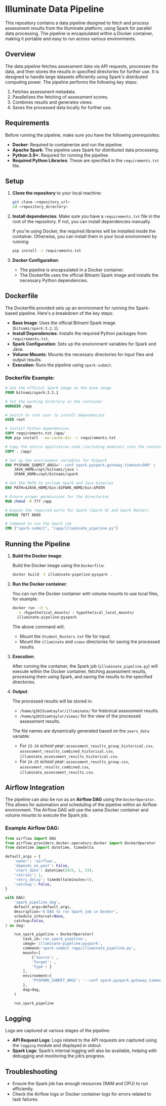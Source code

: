 # Illuminate Data Pipeline

This repository contains a data pipeline designed to fetch and process assessment results from the Illuminate platform, using Spark for parallel data processing. The pipeline is encapsulated within a Docker container, making it portable and easy to run across various environments.

## Overview

The data pipeline fetches assessment data via API requests, processes the data, and then stores the results in specified directories for further use. It is designed to handle large datasets efficiently using Spark's distributed computing power. The pipeline performs the following key steps:

1. Fetches assessment metadata.
2. Parallelizes the fetching of assessment scores.
3. Combines results and generates views.
4. Saves the processed data locally for further use.

## Requirements

Before running the pipeline, make sure you have the following prerequisites:

- **Docker**: Required to containerize and run the pipeline.
- **Apache Spark**: The pipeline uses Spark for distributed data processing.
- **Python 3.9+**: Required for running the pipeline.
- **Required Python Libraries**: These are specified in the `requirements.txt` file.

## Setup

1. **Clone the repository** to your local machine:

    ```bash
    git clone <repository_url>
    cd <repository_directory>
    ```

2. **Install dependencies**:
    Make sure you have a `requirements.txt` file in the root of the repository. If not, you can install dependencies manually.

    If you're using Docker, the required libraries will be installed inside the container. Otherwise, you can install them in your local environment by running:

    ```bash
    pip install -r requirements.txt
    ```

3. **Docker Configuration**:

    - The pipeline is encapsulated in a Docker container.
    - The Dockerfile uses the official Bitnami Spark image and installs the necessary Python dependencies.

## Dockerfile

The Dockerfile provided sets up an environment for running the Spark-based pipeline. Here's a breakdown of the key steps:

- **Base Image**: Uses the official Bitnami Spark image (`bitnami/spark:3.2.1`).
- **Install Dependencies**: Installs the required Python packages from `requirements.txt`.
- **Spark Configuration**: Sets up the environment variables for Spark and Java.
- **Volume Mounts**: Mounts the necessary directories for input files and output results.
- **Execution**: Runs the pipeline using `spark-submit`.

### Dockerfile Example:

```dockerfile
# Use the official Spark image as the base image
FROM bitnami/spark:3.2.1

# Set the working directory in the container
WORKDIR /app

# Switch to root user to install dependencies
USER root

# Install Python dependencies
COPY requirements.txt /app/
RUN pip install --no-cache-dir -r requirements.txt

# Copy the entire application code (including modules) into the container
COPY . /app/

# Set up the environment variables for PySpark
ENV PYSPARK_SUBMIT_ARGS="--conf spark.pyspark.gateway.timeout=300" \
    JAVA_HOME=/opt/bitnami/java \
    SPARK_HOME=/opt/bitnami/spark

# Set the PATH to include Spark and Java binaries
ENV PATH=$JAVA_HOME/bin:$SPARK_HOME/bin:$PATH

# Ensure proper permissions for the directories
RUN chmod -R 777 /app

# Expose the required ports for Spark (Spark UI and Spark Master)
EXPOSE 7077 8080

# Command to run the Spark job
CMD ["spark-submit", "/app/illuminate_pipeline.py"]
```

## Running the Pipeline

1. **Build the Docker image**:
   
   Build the Docker image using the `Dockerfile`:

   ```bash
   docker build -t illuminate-pipeline:pyspark .
   ```

2. **Run the Docker container**:
   
   You can run the Docker container with volume mounts to use local files, for example:

   ```bash
   docker run -it \
     -v /hypothetical_mounts/ : hypothetical_local_mounts/
     illuminate-pipeline:pyspark
   ```

   The above command will:
   - Mount the `Student_Rosters.txt` file for input.
   - Mount the `illuminate` and `views` directories for saving the processed results.

3. **Execution**:

   After running the container, the Spark job (`illuminate_pipeline.py`) will execute within the Docker container, fetching assessment results, processing them using Spark, and saving the results to the specified directories.

4. **Output**:

   The processed results will be stored in:
   - `/home/g2015samtaylor/illuminate/` for historical assessment results.
   - `/home/g2015samtaylor/views/` for the view of the processed assessment results.

   The file names are dynamically generated based on the `years_data` variable:
   - For `23-24` school year: `assessment_results_group_historical.csv`, `assessment_results_combined_historical.csv`, `illuminate_assessment_results_historical.csv`.
   - For `24-25` school year: `assessment_results_group.csv`, `assessment_results_combined.csv`, `illuminate_assessment_results.csv`.

## Airflow Integration

The pipeline can also be run as an **Airflow DAG** using the `DockerOperator`. This allows for automation and scheduling of the pipeline within an Airflow environment. The Airflow DAG will use the same Docker container and volume mounts to execute the Spark job.

### Example Airflow DAG:

```python
from airflow import DAG
from airflow.providers.docker.operators.docker import DockerOperator
from datetime import datetime, timedelta

default_args = {
    'owner': 'airflow',
    'depends_on_past': False,
    'start_date': datetime(2025, 1, 23),
    'retries': 1,
    'retry_delay': timedelta(minutes=5),
    'catchup': False,
}

with DAG(
    'spark_pipeline_dag',
    default_args=default_args,
    description='A DAG to run Spark job in Docker',
    schedule_interval=None,
    catchup=False,
) as dag:

    run_spark_pipeline = DockerOperator(
        task_id='run_spark_pipeline',
        image='illuminate-pipeline:pyspark',
        command='spark-submit /app/illuminate_pipeline.py',
        mounts=[
            {'Source': ,
            'Target': ,
            'Type': }
        ],
        environment={
            'PYSPARK_SUBMIT_ARGS': '--conf spark.pyspark.gateway.timeout=300',
        },
        dag=dag,
    )

    run_spark_pipeline
```

## Logging

Logs are captured at various stages of the pipeline:

- **API Request Logs**: Logs related to the API requests are captured using the `logging` module and displayed in stdout.
- **Spark Logs**: Spark’s internal logging will also be available, helping with debugging and monitoring the job’s progress.

## Troubleshooting

- Ensure the Spark job has enough resources (RAM and CPU) to run efficiently.
- Check the Airflow logs or Docker container logs for errors related to task failures.

